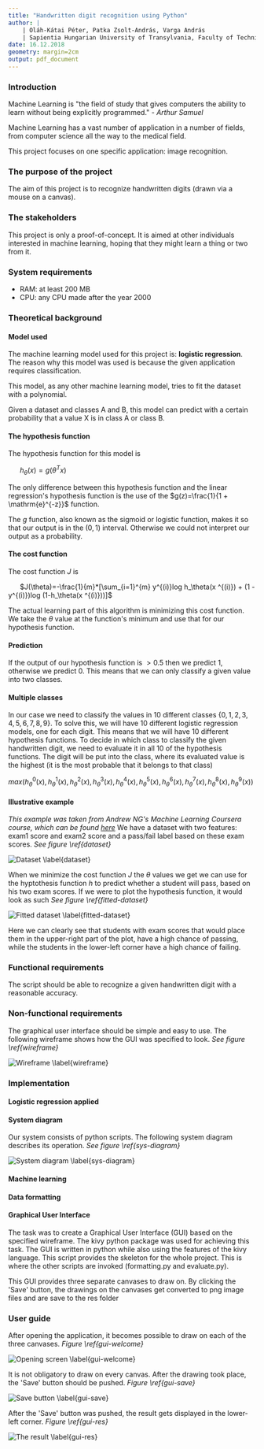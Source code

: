 ```yaml
---
title: "Handwritten digit recognition using Python"
author: |
	| Oláh-Kátai Péter, Patka Zsolt-András, Varga András
	| Sapientia Hungarian University of Transylvania, Faculty of Technical and Human Sciences
date: 16.12.2018
geometry: margin=2cm
output: pdf_document
---
```


### Introduction
Machine Learning is "the field of study that gives computers the ability to learn without being explicitly programmed."  _- Arthur Samuel_

Machine Learning has a vast number of application in a number of fields, from computer science all the way to the medical field.

This project focuses on one specific application: image recognition.

### The purpose of the project
The aim of this project is to recognize handwritten digits (drawn via a mouse on a canvas).

### The stakeholders
This project is only a proof-of-concept. It is aimed at other individuals interested in machine learning, hoping that they might learn a thing or two from it.

### System requirements
- RAM: at least 200 MB
- CPU: any CPU made after the year 2000

### Theoretical background

#### Model used
The machine learning model used for this project is: **logistic regression**. The reason why this model was used is because the given application requires classification.

This model, as any other machine learning model, tries to fit the dataset with a polynomial.

Given a dataset and classes A and B, this model can predict with a certain probability that a value X is in class A or class B.

#### The hypothesis function
The hypothesis function for this model is 

&nbsp;&nbsp;&nbsp;&nbsp;&nbsp;&nbsp;$h_\theta(x)=g(\theta^Tx)$

The only difference between this hypothesis function and the linear regression's hypothesis function is the use of the $g(z)=\frac{1}{1 + \mathrm{e}^{-z}}$ function.

The $g$ function, also known as the sigmoid or logistic function, makes it so that our output is in the $(0,1)$ interval. Otherwise we could not interpret our output as a probability.

#### The cost function
The cost function $J$ is 

&nbsp;&nbsp;&nbsp;&nbsp;&nbsp;&nbsp;$J(\theta)=-\frac{1}{m}*[\sum_{i=1}^{m} y^{(i)}log h_\theta(x ^{(i)}) + (1 - y^{(i)})log (1-h_\theta(x ^{(i)}))]$

The actual learning part of this algorithm is minimizing this cost function. We take the $\theta$ value at the function's minimum and use that for our hypothesis function.

#### Prediction
If the output of our hypothesis function is $>0.5$ then we predict 1, otherwise we predict 0. This means that we can only classify a given value into two classes.

#### Multiple classes
In our case we need to classify the values in 10 different classes {$0,1,2,3,4,5,6,7,8,9$}. To solve this, we will have 10 different logistic regression models, one for each digit. This means that we will have 10 different hypothesis functions. To decide in which class to classify the given handwritten digit, we need to evaluate it in all 10 of the hypothesis functions. The digit will be put into the class, where its evaluated value is the highest (it is the most probable that it belongs to that class)

$max(h_\theta^0(x),h_\theta^1(x),h_\theta^2(x),h_\theta^3(x),h_\theta^4(x),h_\theta^5(x),h_\theta^6(x),h_\theta^7(x),h_\theta^8(x),h_\theta^9(x))$

#### Illustrative example
_This example was taken from Andrew NG's Machine Learning Coursera course, which can be found [here](https://www.coursera.org/learn/machine-learning)_
We have a dataset with two features: exam1 score and exam2 score and a pass/fail label based on these exam scores. _See figure \ref{dataset}_

![Dataset \label{dataset}](res/ex_data_students.JPG)

When we minimize the cost function $J$ the $\theta$ values we get we can use for the hyptothesis function $h$ to predict whether a student will pass, based on his two exam scores.
If we were to plot the hypothesis function, it would look as such _See figure \ref{fitted-dataset}_

![Fitted dataset \label{fitted-dataset}](res/ex_data_students_func.JPG)

Here we can clearly see that students with exam scores that would place them in the upper-right part of the plot, have a high chance of passing, while the students in the lower-left corner have a high chance of failing.

### Functional requirements
The script should be able to recognize a given handwritten digit with a reasonable accuracy.

### Non-functional requirements
The graphical user interface should be simple and easy to use. The following wireframe shows how the GUI was specified to look. _See figure \ref{wireframe}_

![Wireframe \label{wireframe}](res/wireframe.jpg)

### Implementation

#### Logistic regression applied

#### System diagram
Our system consists of python scripts. The following system diagram describes its operation. _See figure \ref{sys-diagram}_

![System diagram \label{sys-diagram}](res/System_diagram.jpg)

#### Machine learning

#### Data formatting

#### Graphical User Interface
The task was to create a Graphical User Interface (GUI) based on the specified wireframe. The kivy python package was used for achieving this task. The GUI is written in python while also using the features of the kivy language. This script provides the skeleton for the whole project. This is where the other scripts are invoked (formatting.py and evaluate.py).

This GUI provides three separate canvases to draw on. By clicking the 'Save' button, the drawings on the canvases get converted to png image files and are save to the res folder

### User guide
After opening the application, it becomes possible to draw on each of the three canvases. _Figure \ref{gui-welcome}_

![_Opening screen_ \label{gui-welcome}](res/gui_plain_H.jpg)

It is not obligatory to draw on every canvas.
After the drawing took place, the 'Save' button should be pushed. _Figure \ref{gui-save}_

![_Save button_ \label{gui-save}](res/gui_drawn_H.jpg)

After the 'Save' button was pushed, the result gets displayed in the lower-left corner. _Figure \ref{gui-res}_

![_The result_ \label{gui-res}](res/gui_result_H.jpg)